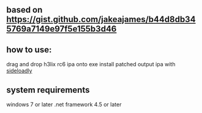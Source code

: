 ## based on https://gist.github.com/jakeajames/b44d8db345769a7149e97f5e155b3d46

## how to use:
drag and drop h3lix rc6 ipa onto exe
install patched output ipa with [sideloadly](https://sideloadly.io)

## system requirements
windows 7 or later
.net framework 4.5 or later
